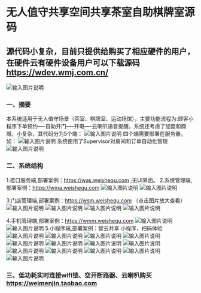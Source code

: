 # 无人值守共享空间共享茶室自助棋牌室源码
## 源代码小复杂，目前只提供给购买了相应硬件的用户，在硬件云有硬件设备用户可以下载源码 https://wdev.wmj.com.cn/

![输入图片说明](images/image.png)

### 一、摘要
本系统适用于无人值守场景（茶室、棋牌室、运动场馆），主要功能流程为:顾客小程序下单预约—-自助开门—-开电—-云喇叭语音提醒。系统还考虑了加盟和商城，小复杂，其代码分为5个端：
![输入图片说明](images/image1.png)
四个端需要部署在服务器，如：
![输入图片说明](images/image2.png)
系统使用了Supervisor对房间和订单自动化管理
![输入图片说明](images/image3.png)

### 二、系统结构
1.接口服务端,部署案例：https://was.weishequ.com ;无UI界面。
2.系统管理端,部署案例：https://wma.weishequ.com
![输入图片说明](images/image4.png)
![输入图片说明](images/image5.png)

3.门店管理端,部署案例：https://wsm.weishequ.com （点击图片放大查看）
![输入图片说明](images/image6.png)
![输入图片说明](images/image7.png)
![输入图片说明](images/image8.png)
![输入图片说明](images/image9.png)

4.手机管理端,部署案例：https://wmm.weishequ.com
![输入图片说明](images/image10.png)
![输入图片说明](images/image11.png)
5.小程序端,部署案例：智云共享 小程序，扫码体验
![输入图片说明](images/image12.png)
![输入图片说明](images/image13.png)
![输入图片说明](images/image14.png)
![输入图片说明](images/image15.png)
![输入图片说明](images/image16.png)
![输入图片说明](images/image17.png)
![输入图片说明](images/image18.png)
![输入图片说明](images/image19.png)
![输入图片说明](images/image20.png)
![输入图片说明](images/image21.png)
![输入图片说明](images/image22.png)
![输入图片说明](images/image23.png)
![输入图片说明](images/image24.png)
### 三、低功耗实时连接wifi锁、空开断路器、云喇叭购买 https://weimenjin.taobao.com